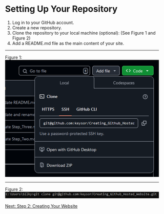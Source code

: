 # Setting Up Your Repository
1. Log in to your GitHub account.
2. Create a new repository.
3. Clone the repository to your local machine (optional): (See Figure 1 and Figure 2)
4. Add a README.md file as the main content of your site.
---
Figure 1:
![Git_Link](https://github.com/keysor/Creating_Github_Hosted_Website/blob/main/git_link.png)

---
Figure 2:
![Git_Clone](https://github.com/keysor/Creating_Github_Hosted_Website/blob/main/git_cmd.png)

[Next: Step 2: Creating Your Website](Step_Two.md)
